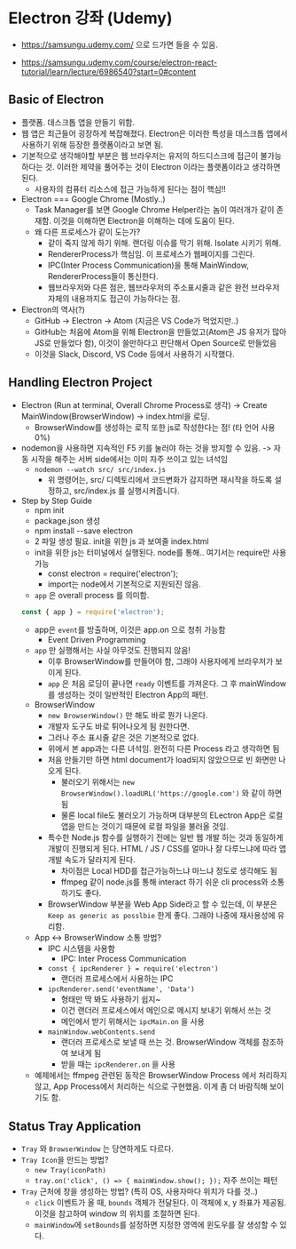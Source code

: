 # Electron 강좌 (Udemy)

- https://samsungu.udemy.com/ 으로 드가면 들을 수 있음.

- https://samsungu.udemy.com/course/electron-react-tutorial/learn/lecture/6986540?start=0#content

## Basic of Electron

- 플랫폼. 데스크톱 앱을 만들기 위함.
- 웹 앱은 최근들어 굉장하게 복잡해졌다. Electron은 이러한 특성을 데스크톱 앱에서 사용하기 위해 등장한 플랫폼이라고 보면 됨.
- 기본적으로 생각해야할 부분은 웹 브라우저는 유저의 하드디스크에 접근이 불가능하다는 것. 이러한 제약을 풀어주는 것이 Electron 이라는 플랫폼이라고 생각하면 된다.
  - 사용자의 컴퓨터 리소스에 접근 가능하게 된다는 점이 핵심!!
- Electron === Google Chrome (Mostly..)
  - Task Manager를 보면 Google Chrome Helper라는 놈이 여러개가 같이 존재함. 이것을 이해하면 Electron을 이해하는 데에 도움이 된다.
  - 왜 다른 프로세스가 같이 도는가?
    - 같이 죽지 않게 하기 위해. 랜더링 이슈를 막기 위해. Isolate 시키기 위해.
    - RendererProcess가 핵심임. 이 프로세스가 웹페이지를 그린다.
    - IPC(Inter Process Communication)을 통해 MainWindow, RendererProcess들이 통신한다.
    - 웹브라우저와 다른 점은, 웹브라우저의 주소표시줄과 같은 완전 브라우저 자체의 내용까지도 접근이 가능하다는 점.
- Electron의 역사(?)
  - GitHub -> Electron -> Atom (지금은 VS Code가 먹었지만..)
  - GitHub는 처음에 Atom을 위해 Electron을 만들었고(Atom은 JS 유저가 많아 JS로 만들었다 함), 이것이 쓸만하다고 판단해서 Open Source로 만들었음
  - 이것을 Slack, Discord, VS Code 등에서 사용하기 시작했다.

## Handling Electron Project

- Electron (Run at terminal, Overall Chrome Process로 생각) -> Create MainWindow(BrowserWindow) -> index.html을 로딩.
  - BrowserWindow를 생성하는 로직 또한 js로 작성한다는 점! (타 언어 사용 0%)
- nodemon을 사용하면 지속적인 F5 키를 눌러야 하는 것을 방지할 수 있음.  -> 자동 시작을 해주는 서버 side에서는 이미 자주 쓰이고 있는 녀석임
  - `nodemon --watch src/ src/index.js`
    - 위 명령어는, src/ 디렉토리에서 코드변화가 감지하면 재시작을 하도록 설정하고, src/index.js 를 실행시켜줍니다.
- Step by Step Guide
  - npm init
  - package.json 생성
  - npm install --save electron
  - 2 파일 생성 필요. init을 위한 js 과 보여줄 index.html
  - init을 위한 js는 터미널에서 실행된다. node를 통해.. 여기서는 require만 사용 가능
    - const electron = require('electron');
    - import는 node에서 기본적으로 지원되진 않음.
  - `app` 은 overall process 를 의미함.
  ```js
  const { app } = require('electron');
  ```
  - app은 `event`를 방출하며, 이것은 app.on 으로 청취 가능함
    - Event Driven Programming
  - `app` 만 실행해서는 사실 아무것도 진행되지 않음!
    - 이후 BrowserWindow를 만들어야 함, 그래야 사용자에게 브라우저가 보이게 된다.
    - `app` 은 처음 로딩이 끝나면 `ready` 이벤트를 가져온다. 그 후 mainWindow를 생성하는 것이 일반적인 Electron App의 패턴.
  - BrowserWindow
    - `new BrowserWindow()` 만 해도 바로 뭔가 나온다.
    - 개발자 도구도 바로 튀어나오게 됨 원한다면.
    - 그러나 주소 표시줄 같은 것은 기본적으로 없다.
    - 위에서 본 app과는 다른 녀석임. 완전히 다른 Process 라고 생각하면 됨
    - 처음 만들기만 하면 html document가 load되지 않았으므로 빈 화면만 나오게 된다.
      - 불러오기 위해서는 `new BrowserWindow().loadURL('https://google.com')` 와 같이 하면 됨
      - 물론 local file도 불러오기 가능하며 대부분의 ELectron App은 로컬 앱을 만드는 것이기 때문에 로컬 파일을 불러올 것임.
    - 특수한 Node.js 함수를 실행하기 전에는 일반 웹 개발 하는 것과 동일하게 개발이 진행되게 된다. HTML / JS / CSS를 얼마나 잘 다루느냐에 따라 앱 개발 속도가 달라지게 된다.
      - 차이점은 Local HDD를 접근가능하느냐 마느냐 정도로 생각해도 됨
      - ffmpeg 같이 node.js를 통해 interact 하기 쉬운 cli process와 소통하기도 좋다.
    - BrowserWindow 부분을 Web App Side라고 할 수 있는데, 이 부분은 `Keep as generic as posslbie` 한게 좋다. 그래야 나중에 재사용성에 유리함.
  - App <-> BrowserWindow 소통 방법?
    - IPC 시스템을 사용함
      - IPC: Inter Process Communication
    - `const { ipcRenderer } = require('electron')`
      - 랜더러 프로세스에서 사용하는 IPC
    - `ipcRenderer.send('eventName', 'Data')`
      - 형태만 딱 봐도 사용하기 쉽지~
      - 이건 랜더러 프로세스에서 메인으로 메시지 보내기 위해서 쓰는 것
      - 메인에서 받기 위해서는 `ipcMain.on` 을 사용
    - `mainWindow.webContents.send`
      - 랜더러 프로세스로 보낼 때 쓰는 것. BrowserWindow 객체를 참조하여 보내게 됨
      - 받을 때는 `ipcRenderer.on` 을 사용
  - 예제에서는 ffmpeg 관련된 동작은 BrowserWindow Process 에서 처리하지 않고, App Process에서 처리하는 식으로 구현했음. 이게 좀 더 바람직해 보이기도 함.

## Status Tray Application
- `Tray` 와 `BrowserWindow` 는 당연하게도 다르다.
- `Tray Icon`을 만드는 방법?
  - `new Tray(iconPath)`
  - `tray.on('click', () => { mainWindow.show(); });` 자주 쓰이는 패턴
- `Tray` 근처에 창을 생성하는 방법? (특히 OS, 사용자마다 위치가 다를 것..)
  - `click` 이벤트가 올 때, `bounds` 객체가 전달된다. 이 객체에 x, y 좌표가 제공됨. 이것을 참고하여 window 의 위치를 조절하면 된다.
  - `mainWindow`에 `setBounds`를 설정하면 지정한 영역에 윈도우를 잘 생성할 수 있다.
  
  